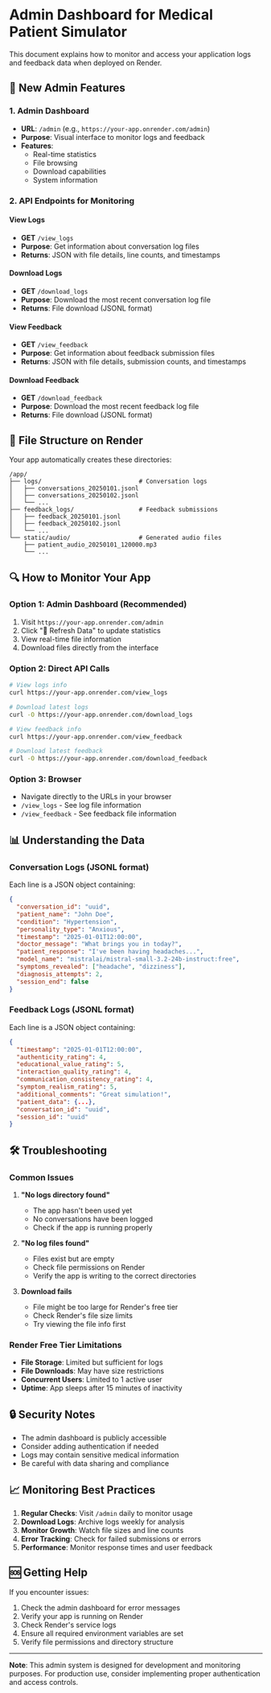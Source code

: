 # Admin Dashboard for Medical Patient Simulator

This document explains how to monitor and access your application logs and feedback data when deployed on Render.

## 🚀 New Admin Features

### 1. Admin Dashboard
- **URL**: `/admin` (e.g., `https://your-app.onrender.com/admin`)
- **Purpose**: Visual interface to monitor logs and feedback
- **Features**: 
  - Real-time statistics
  - File browsing
  - Download capabilities
  - System information

### 2. API Endpoints for Monitoring

#### View Logs
- **GET** `/view_logs`
- **Purpose**: Get information about conversation log files
- **Returns**: JSON with file details, line counts, and timestamps

#### Download Logs
- **GET** `/download_logs`
- **Purpose**: Download the most recent conversation log file
- **Returns**: File download (JSONL format)

#### View Feedback
- **GET** `/view_feedback`
- **Purpose**: Get information about feedback submission files
- **Returns**: JSON with file details, submission counts, and timestamps

#### Download Feedback
- **GET** `/download_feedback`
- **Purpose**: Download the most recent feedback log file
- **Returns**: File download (JSONL format)

## 📁 File Structure on Render

Your app automatically creates these directories:

```
/app/
├── logs/                           # Conversation logs
│   ├── conversations_20250101.jsonl
│   ├── conversations_20250102.jsonl
│   └── ...
├── feedback_logs/                  # Feedback submissions
│   ├── feedback_20250101.jsonl
│   ├── feedback_20250102.jsonl
│   └── ...
└── static/audio/                   # Generated audio files
    ├── patient_audio_20250101_120000.mp3
    └── ...
```

## 🔍 How to Monitor Your App

### Option 1: Admin Dashboard (Recommended)
1. Visit `https://your-app.onrender.com/admin`
2. Click "🔄 Refresh Data" to update statistics
3. View real-time file information
4. Download files directly from the interface

### Option 2: Direct API Calls
```bash
# View logs info
curl https://your-app.onrender.com/view_logs

# Download latest logs
curl -O https://your-app.onrender.com/download_logs

# View feedback info
curl https://your-app.onrender.com/view_feedback

# Download latest feedback
curl -O https://your-app.onrender.com/download_feedback
```

### Option 3: Browser
- Navigate directly to the URLs in your browser
- `/view_logs` - See log file information
- `/view_feedback` - See feedback file information

## 📊 Understanding the Data

### Conversation Logs (JSONL format)
Each line is a JSON object containing:
```json
{
  "conversation_id": "uuid",
  "patient_name": "John Doe",
  "condition": "Hypertension",
  "personality_type": "Anxious",
  "timestamp": "2025-01-01T12:00:00",
  "doctor_message": "What brings you in today?",
  "patient_response": "I've been having headaches...",
  "model_name": "mistralai/mistral-small-3.2-24b-instruct:free",
  "symptoms_revealed": ["headache", "dizziness"],
  "diagnosis_attempts": 2,
  "session_end": false
}
```

### Feedback Logs (JSONL format)
Each line is a JSON object containing:
```json
{
  "timestamp": "2025-01-01T12:00:00",
  "authenticity_rating": 4,
  "educational_value_rating": 5,
  "interaction_quality_rating": 4,
  "communication_consistency_rating": 4,
  "symptom_realism_rating": 5,
  "additional_comments": "Great simulation!",
  "patient_data": {...},
  "conversation_id": "uuid",
  "session_id": "uuid"
}
```

## 🛠️ Troubleshooting

### Common Issues

1. **"No logs directory found"**
   - The app hasn't been used yet
   - No conversations have been logged
   - Check if the app is running properly

2. **"No log files found"**
   - Files exist but are empty
   - Check file permissions on Render
   - Verify the app is writing to the correct directories

3. **Download fails**
   - File might be too large for Render's free tier
   - Check Render's file size limits
   - Try viewing the file info first

### Render Free Tier Limitations

- **File Storage**: Limited but sufficient for logs
- **File Downloads**: May have size restrictions
- **Concurrent Users**: Limited to 1 active user
- **Uptime**: App sleeps after 15 minutes of inactivity

## 🔒 Security Notes

- The admin dashboard is publicly accessible
- Consider adding authentication if needed
- Logs may contain sensitive medical information
- Be careful with data sharing and compliance

## 📈 Monitoring Best Practices

1. **Regular Checks**: Visit `/admin` daily to monitor usage
2. **Download Logs**: Archive logs weekly for analysis
3. **Monitor Growth**: Watch file sizes and line counts
4. **Error Tracking**: Check for failed submissions or errors
5. **Performance**: Monitor response times and user feedback

## 🆘 Getting Help

If you encounter issues:
1. Check the admin dashboard for error messages
2. Verify your app is running on Render
3. Check Render's service logs
4. Ensure all required environment variables are set
5. Verify file permissions and directory structure

---

**Note**: This admin system is designed for development and monitoring purposes. For production use, consider implementing proper authentication and access controls.
